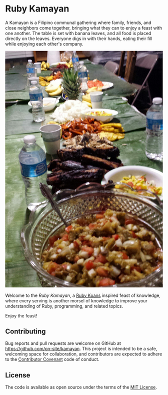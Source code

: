 # Ruby Kamayan

A Kamayan is a Filipino communal gathering where family, friends, and close
neighbors come together, bringing what they can to enjoy a feast with one
another. The table is set with banana leaves, and all food is placed directly on
the leaves. Everyone digs in with their hands, eating their fill while enjoying
each other's company.

![Kamayan Meal](/kamayan.jpg?raw=true)

Welcome to the *Ruby Kamayan*, a [Ruby Koans](http://rubykoans.com/) inspired
feast of knowledge, where every serving is another morsel of knowledge to
improve your understanding of Ruby, programming, and related topics.

Enjoy the feast!

## Contributing

Bug reports and pull requests are welcome on GitHub at
https://github.com/on-site/kamayan. This project is intended to be a safe,
welcoming space for collaboration, and contributors are expected to adhere to
the [Contributor Covenant](CODE_OF_CONDUCT.md) code of conduct.

## License

The code is available as open source under the terms of the
[MIT License](http://opensource.org/licenses/MIT).
